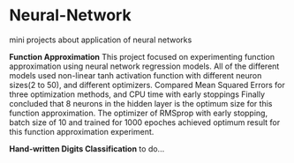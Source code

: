 # Neural-Network
mini projects about application of neural networks

**Function Approximation**
This project focused on experimenting function approximation using neural network regression models.
All of the different models used non-linear tanh activation function with different neuron sizes(2 to 50),
and different optimizers.
Compared Mean Squared Errors for three optimization methods, and CPU time with early stoppings
Finally concluded that 8 neurons in the hidden layer is the optimum size for this function approximation.
The optimizer of RMSprop with early stopping, batch size of 10 and trained for 1000 epoches achieved optimum 
result for this function approximation experiment.

**Hand-written Digits Classification**
to do...

